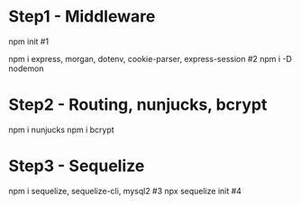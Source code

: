 # Step1 - Middleware
npm init #1

npm i express, morgan, dotenv, cookie-parser, express-session #2
npm i -D nodemon

# Step2 - Routing, nunjucks, bcrypt
npm i nunjucks
npm i bcrypt

# Step3 - Sequelize
npm i sequelize, sequelize-cli, mysql2 #3
npx sequelize init #4
